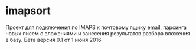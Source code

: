 # imapsort
Проект для подключения по IMAPS к почтовому ящику email, парсинга новых писем с вложениями 
и занесения результатов разбора вложения в базу. Бета версия 0.1 от 1 июня 2016
